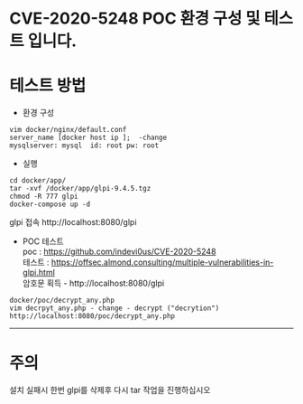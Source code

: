 # CVE-2020-5248 POC 환경 구성 및 테스트 입니다. 

# 테스트 방법

- 환경 구성 

```
vim docker/nginx/default.conf
server_name [docker host ip ];  -change
mysqlserver: mysql  id: root pw: root 
```
- 실행 

```
cd docker/app/
tar -xvf /docker/app/glpi-9.4.5.tgz
chmod -R 777 glpi
docker-compose up -d 
```

glpi 접속 http://localhost:8080/glpi

- POC 테스트  
poc : https://github.com/indevi0us/CVE-2020-5248    
테스트 : https://offsec.almond.consulting/multiple-vulnerabilities-in-glpi.html     
암호문 획득 - http://localhost:8080/glpi 
```
docker/poc/decrypt_any.php
vim decrpyt_any.php - change - decrypt ("decrytion")
http://localhost:8080/poc/decrypt_any.php 
```

---- 
# 주의 
설치 실패시 한번 glpi를 삭제후 다시 tar 작업을 진행하십시오
